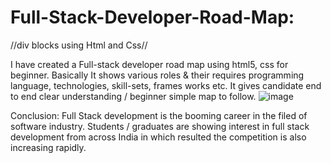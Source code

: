 # Full-Stack-Developer-Road-Map:
//div blocks using Html and Css//

I have created a Full-stack developer road map using html5, css for beginner. Basically It shows various roles & their requires programming language, technologies, skill-sets, frames works etc. It gives candidate end to end clear understanding / beginner simple map to follow.
![image](https://user-images.githubusercontent.com/126344231/228320281-007cb645-4d53-4ccd-b3ac-94b93f804fbc.png)

Conclusion:
Full Stack development is the booming career in the filed of software industry. Students / graduates are showing interest in full stack development from across India in which resulted the competition is also increasing rapidly.

